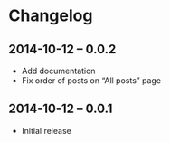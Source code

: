 # Changelog

## 2014-10-12 – 0.0.2

* Add documentation
* Fix order of posts on “All posts” page

## 2014-10-12 – 0.0.1

* Initial release
